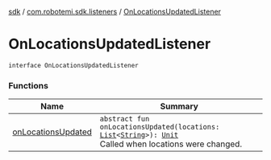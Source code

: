 [sdk](../../index.md) / [com.robotemi.sdk.listeners](../index.md) / [OnLocationsUpdatedListener](./index.md)

# OnLocationsUpdatedListener

`interface OnLocationsUpdatedListener`

### Functions

| Name | Summary |
|---|---|
| [onLocationsUpdated](on-locations-updated.md) | `abstract fun onLocationsUpdated(locations: `[`List`](https://kotlinlang.org/api/latest/jvm/stdlib/kotlin.collections/-list/index.html)`<`[`String`](https://kotlinlang.org/api/latest/jvm/stdlib/kotlin/-string/index.html)`>): `[`Unit`](https://kotlinlang.org/api/latest/jvm/stdlib/kotlin/-unit/index.html)<br>Called when locations were changed. |
